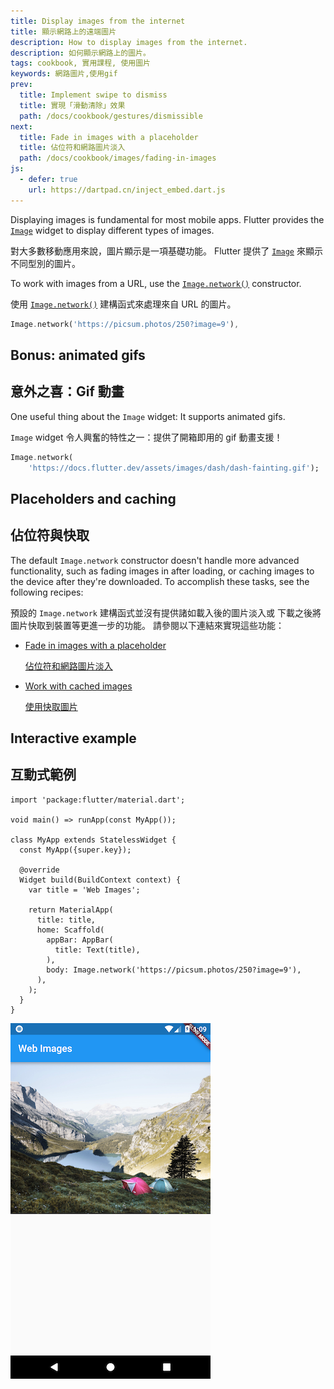 ```yaml
---
title: Display images from the internet
title: 顯示網路上的遠端圖片
description: How to display images from the internet.
description: 如何顯示網路上的圖片。
tags: cookbook, 實用課程, 使用圖片
keywords: 網路圖片,使用gif
prev:
  title: Implement swipe to dismiss
  title: 實現「滑動清除」效果
  path: /docs/cookbook/gestures/dismissible
next:
  title: Fade in images with a placeholder
  title: 佔位符和網路圖片淡入
  path: /docs/cookbook/images/fading-in-images
js:
  - defer: true
    url: https://dartpad.cn/inject_embed.dart.js
---
```


<?code-excerpt path-base="cookbook/images/network_image"?>

Displaying images is fundamental for most mobile apps.
Flutter provides the [`Image`][] widget to
display different types of images.

對大多數移動應用來說，圖片顯示是一項基礎功能。
Flutter 提供了 [`Image`][] 來顯示不同型別的圖片。

To work with images from a URL, use the
[`Image.network()`][] constructor.

使用 [`Image.network()`][] 建構函式來處理來自 URL 的圖片。

<?code-excerpt "lib/main.dart (ImageNetwork)" replace="/^body\: //g"?>
```dart
Image.network('https://picsum.photos/250?image=9'),
```

## Bonus: animated gifs

## 意外之喜：Gif 動畫

One useful thing about the `Image` widget:
It supports animated gifs.

`Image` widget 令人興奮的特性之一：提供了開箱即用的 gif 動畫支援！

<?code-excerpt "lib/gif.dart (Gif)" replace="/^return\ //g"?>
```dart
Image.network(
    'https://docs.flutter.dev/assets/images/dash/dash-fainting.gif');
```

## Placeholders and caching

## 佔位符與快取

The default `Image.network` constructor doesn't handle more advanced
functionality, such as fading images in after loading, or caching images
to the device after they're downloaded. To accomplish these tasks, see
the following recipes:

預設的 `Image.network` 建構函式並沒有提供諸如載入後的圖片淡入或
下載之後將圖片快取到裝置等更進一步的功能。
請參閱以下連結來實現這些功能：

* [Fade in images with a placeholder][]
  
  [佔位符和網路圖片淡入][Fade in images with a placeholder]
  
* [Work with cached images][]
  
  [使用快取圖片][Work with cached images]

## Interactive example

## 互動式範例

<?code-excerpt "lib/main.dart"?>
```run-dartpad:theme-light:mode-flutter:run-true:width-100%:height-600px:split-60:ga_id-interactive_example
import 'package:flutter/material.dart';

void main() => runApp(const MyApp());

class MyApp extends StatelessWidget {
  const MyApp({super.key});

  @override
  Widget build(BuildContext context) {
    var title = 'Web Images';

    return MaterialApp(
      title: title,
      home: Scaffold(
        appBar: AppBar(
          title: Text(title),
        ),
        body: Image.network('https://picsum.photos/250?image=9'),
      ),
    );
  }
}
```

<noscript>
  <img src="/assets/images/docs/cookbook/network-image.png" alt="Network image demo" class="site-mobile-screenshot" />
</noscript>


[Fade in images with a placeholder]: {{site.url}}/cookbook/images/fading-in-images
[`Image`]: {{site.api}}/flutter/widgets/Image-class.html
[`Image.network()`]: {{site.api}}/flutter/widgets/Image/Image.network.html
[Work with cached images]: {{site.url}}/cookbook/images/cached-images
